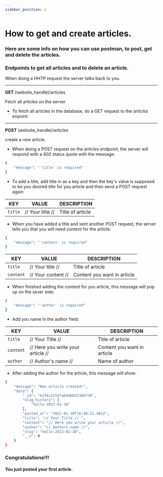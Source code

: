 ```yaml
---
sidebar_position: 2
---
```


# How to get and create articles.
### Here are some info on how you can use postman, to post, get and delete the articles.

### Endpoints to get all articles and to delete an article.
When doing a HHTP request the server talks back to you.

---

**GET** (website_handle)/articles

Fetch all articles on the server

- To fetch all articles in the database, do a GET request to the *articles* enpoint: 

---



**POST** (website_handle)/articles 

create a new article.

- When doing a POST request on the *articles* endpoint, the server will respond with a 400 status quote with the message:

```bash
{
    "message": "'title' is required"
}
```
- To add a title, add title in as a key and then the key's value is supposed to be you desired *title* for you article and then send a POST request again: 
      
|KEY  |VALUE             |DESCRIPTION
|----------|----------------------------|---------------
|`title`|   // Your title // |Title of article    

- When you have added a title and sent another POST request, the server tells you that you will need *content* for the article: 
```bash
{
    "message": "'content' is required"
}
```
|KEY  |VALUE             |DESCRIPTION
|----------|----------------------------|---------------
|`title`|   // Your title // |Title of article    
|`content`| // Your content // | Content you want in article
- When finished adding the content for you article, this message will pop up on the sever side: 
```bash
{
    "message": "'author' is required"
}
```
- Add you name in the author field:

|KEY  |VALUE             |DESCRIPTION
|----------|----------------------------|---------------
|`title`|   // Your Title // |Title of article    
|`content`| // Here you write your article // | Content you want in article
|`author`| // Author's name // | Name of author

- After adding the author for the article, this message will show: 
```bash
{
    "message": "New article created!",
    "data": {
        "_id": "61f6c15597a694b0323bb738",
        "slug_history": [
            "hello-2022-01-30"
        ],
        "posted_at": "2022-01-30T16:48:21.482Z",
        "title": "// Your Title // ",
        "content": "// Here you write your article //",
        "author": "// Authors name //",
        "slug": "hello-2022-01-30",
        "__v": 0
    }
}
```
### **Congratulations!!!**

#### You just posted your first article.